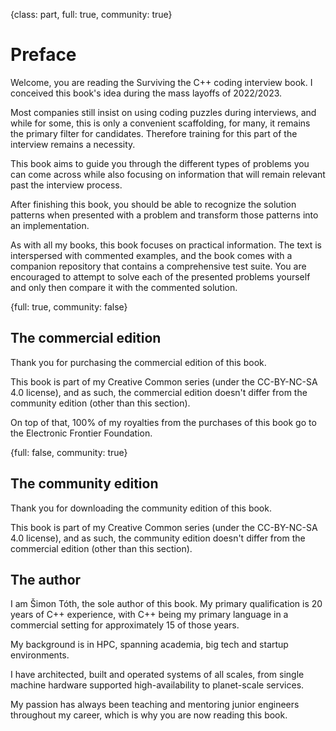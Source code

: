 {class: part, full: true, community: true}
# Preface

Welcome, you are reading the Surviving the C++ coding interview book. I conceived this book's idea during the mass layoffs of 2022/2023.

Most companies still insist on using coding puzzles during interviews, and while for some, this is only a convenient scaffolding, for many, it remains the primary filter for candidates. Therefore training for this part of the interview remains a necessity.

This book aims to guide you through the different types of problems you can come across while also focusing on information that will remain relevant past the interview process.

After finishing this book, you should be able to recognize the solution patterns when presented with a problem and transform those patterns into an implementation.

As with all my books, this book focuses on practical information. The text is interspersed with commented examples, and the book comes with a companion repository that contains a comprehensive test suite. You are encouraged to attempt to solve each of the presented problems yourself and only then compare it with the commented solution.

{full: true, community: false}
## The commercial edition

Thank you for purchasing the commercial edition of this book.

This book is part of my Creative Common series (under the CC-BY-NC-SA  4.0 license), and as such, the commercial edition doesn't differ from the community edition (other than this section).

On top of that, 100% of my royalties from the purchases of this book go to the Electronic Frontier Foundation.

{full: false, community: true}
## The community edition

Thank you for downloading the community edition of this book.

This book is part of my Creative Common series (under the CC-BY-NC-SA  4.0 license), and as such, the community edition doesn't differ from the commercial edition (other than this section).

## The author

I am Šimon Tóth, the sole author of this book. My primary qualification is 20 years of C++ experience, with C++ being my primary language in a commercial setting for approximately 15 of those years.

My background is in HPC, spanning academia, big tech and startup environments.

I have architected, built and operated systems of all scales, from single machine hardware supported high-availability to planet-scale services.

My passion has always been teaching and mentoring junior engineers throughout my career, which is why you are now reading this book.